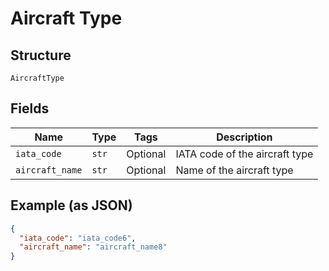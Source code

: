 
# Aircraft Type

## Structure

`AircraftType`

## Fields

| Name | Type | Tags | Description |
|  --- | --- | --- | --- |
| `iata_code` | `str` | Optional | IATA code of the aircraft type |
| `aircraft_name` | `str` | Optional | Name of the aircraft type |

## Example (as JSON)

```json
{
  "iata_code": "iata_code6",
  "aircraft_name": "aircraft_name8"
}
```

